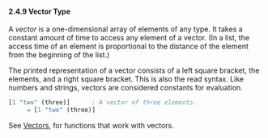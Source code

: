 

#### 2.4.9 Vector Type

A *vector* is a one-dimensional array of elements of any type. It takes a constant amount of time to access any element of a vector. (In a list, the access time of an element is proportional to the distance of the element from the beginning of the list.)

The printed representation of a vector consists of a left square bracket, the elements, and a right square bracket. This is also the read syntax. Like numbers and strings, vectors are considered constants for evaluation.

```lisp
[1 "two" (three)]      ; A vector of three elements.
     ⇒ [1 "two" (three)]
```

See [Vectors](Vectors.html), for functions that work with vectors.
